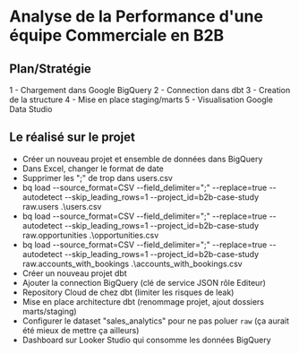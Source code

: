 # Analyse de la Performance d'une équipe Commerciale en B2B

## Plan/Stratégie

1 - Chargement dans Google BigQuery
2 - Connection dans dbt
3 - Creation de la structure
4 - Mise en place staging/marts
5 - Visualisation Google Data Studio




## Le réalisé sur le projet

- Créer un nouveau projet et ensemble de données dans BigQuery
- Dans Excel, changer le format de date
- Supprimer les ";" de trop dans users.csv
- bq load --source_format=CSV --field_delimiter=";" --replace=true --autodetect --skip_leading_rows=1 --project_id=b2b-case-study raw.users .\users.csv
- bq load --source_format=CSV --field_delimiter=";" --replace=true --autodetect --skip_leading_rows=1 --project_id=b2b-case-study raw.opportunities .\opportunities.csv
- bq load --source_format=CSV --field_delimiter=";" --replace=true --autodetect --skip_leading_rows=1 --project_id=b2b-case-study raw.accounts_with_bookings .\accounts_with_bookings.csv
- Créer un nouveau projet dbt
- Ajouter la connection BigQuery (clé de service JSON rôle Editeur)
- Repository Cloud de chez dbt (limiter les risques de leak)
- Mise en place architecture dbt (renommage projet, ajout dossiers marts/staging)
- Configurer le dataset "sales_analytics" pour ne pas poluer `raw` (ça aurait été mieux de mettre ça ailleurs)
- Dashboard sur Looker Studio qui consomme les données BigQuery
